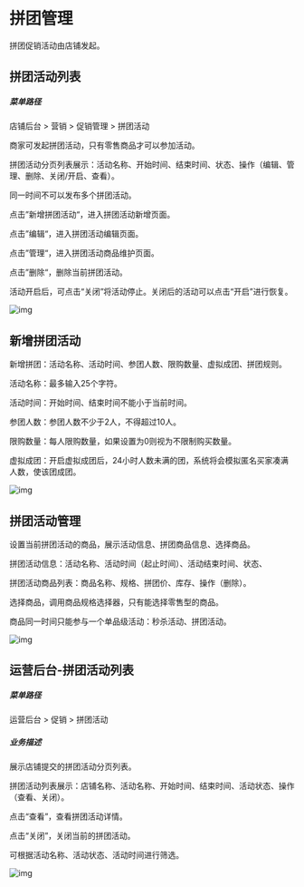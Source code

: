 # 拼团管理

拼团促销活动由店铺发起。

## 拼团活动列表

##### 菜单路径

店铺后台 > 营销 > 促销管理 > 拼团活动

商家可发起拼团活动，只有零售商品才可以参加活动。

拼团活动分页列表展示：活动名称、开始时间、结束时间、状态、操作（编辑、管理、删除、关闭/开启、查看）。

同一时间不可以发布多个拼团活动。

点击”新增拼团活动“，进入拼团活动新增页面。

点击”编辑“，进入拼团活动编辑页面。

点击”管理“，进入拼团活动商品维护页面。

点击”删除“，删除当前拼团活动。

活动开启后，可点击“关闭”将活动停止。关闭后的活动可以点击“开启”进行恢复。

![img](https://docs.pickmall.cn/help/images/%E6%8B%BC%E5%9B%A2%E6%B4%BB%E5%8A%A8.png)

## 新增拼团活动

新增拼团：活动名称、活动时间、参团人数、限购数量、虚拟成团、拼团规则。

活动名称：最多输入25个字符。

活动时间：开始时间、结束时间不能小于当前时间。

参团人数：参团人数不少于2人，不得超过10人。

限购数量：每人限购数量，如果设置为0则视为不限制购买数量。

虚拟成团：开启虚拟成团后，24小时人数未满的团，系统将会模拟匿名买家凑满人数，使该团成团。

![img](https://docs.pickmall.cn/help/images/%E6%96%B0%E5%A2%9E%E6%8B%BC%E5%9B%A2.png)

## 拼团活动管理

设置当前拼团活动的商品，展示活动信息、拼团商品信息、选择商品。

拼团活动信息：活动名称、活动时间（起止时间）、活动结束时间、状态、

拼团活动商品列表：商品名称、规格、拼团价、库存、操作（删除）。

选择商品，调用商品规格选择器，只有能选择零售型的商品。

商品同一时间只能参与一个单品级活动：秒杀活动、拼团活动。

![img](https://docs.pickmall.cn/help/images/%E7%AE%A1%E7%90%86%E6%8B%BC%E5%9B%A2.png)

## 运营后台-拼团活动列表

##### 菜单路径

运营后台 > 促销 > 拼团活动

##### 业务描述

展示店铺提交的拼团活动分页列表。

拼团活动列表展示：店铺名称、活动名称、开始时间、结束时间、活动状态、操作（查看、关闭）。

点击“查看”，查看拼团活动详情。

点击“关闭”，关闭当前的拼团活动。

可根据活动名称、活动状态、活动时间进行筛选。

![img](https://docs.pickmall.cn/help/images/%E7%AE%A1%E7%90%86%E5%90%8E%E5%8F%B0%E6%8B%BC%E5%9B%A2%E5%88%97%E8%A1%A8.png)